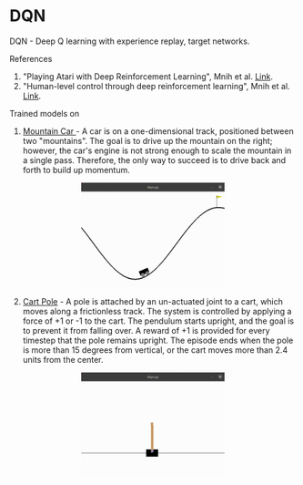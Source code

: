 # DQN

DQN - Deep Q learning with experience replay, target networks.

References
1) "Playing Atari with Deep Reinforcement Learning", Mnih et al. [Link](https://www.cs.toronto.edu/~vmnih/docs/dqn.pdf).
2) "Human-level control through deep reinforcement learning", Mnih et al. [Link](https://web.stanford.edu/class/psych209/Readings/MnihEtAlHassibis15NatureControlDeepRL.pdf).

Trained models on
1) [Mountain Car ](https://gym.openai.com/envs/MountainCar-v0/) - A car is on a one-dimensional track, positioned between two "mountains". The goal is to drive up the mountain on the right; however, the car's engine is not strong enough to scale the mountain in a single pass. Therefore, the only way to succeed is to drive back and forth to build up momentum.
<p align="center">
<img src="media/mountain_car_v0_trained.gif" width="50%" height="50%"/>
</p>

2) [Cart Pole](https://gym.openai.com/envs/CartPole-v1/) - A pole is attached by an un-actuated joint to a cart, which moves along a frictionless track. The system is controlled by applying a force of +1 or -1 to the cart. The pendulum starts upright, and the goal is to prevent it from falling over. A reward of +1 is provided for every timestep that the pole remains upright. The episode ends when the pole is more than 15 degrees from vertical, or the cart moves more than 2.4 units from the center.
<p align="center">
<img src="media/cartpole_v1_trained.gif" width="50%" height="50%"/>
</p>
